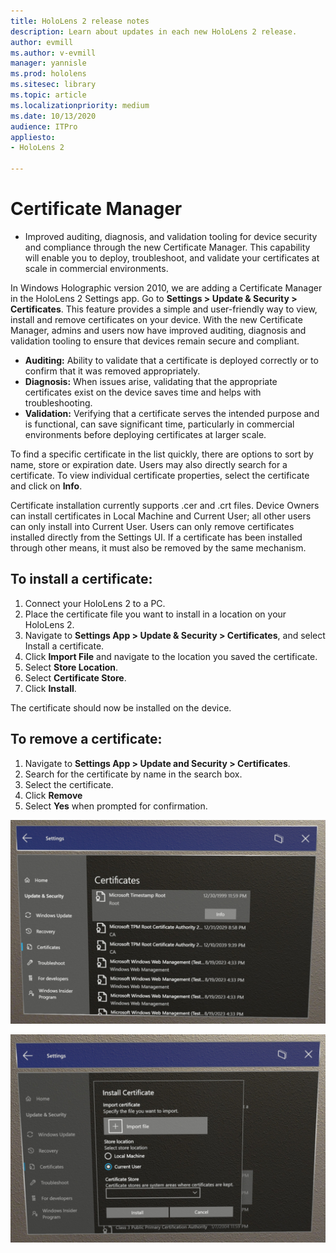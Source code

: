 ```yaml
---
title: HoloLens 2 release notes
description: Learn about updates in each new HoloLens 2 release.
author: evmill
ms.author: v-evmill
manager: yannisle
ms.prod: hololens
ms.sitesec: library
ms.topic: article
ms.localizationpriority: medium
ms.date: 10/13/2020
audience: ITPro
appliesto:
- HoloLens 2

---
```


# Certificate Manager

- Improved auditing, diagnosis, and validation tooling for device security and compliance through the new Certificate Manager. This capability will enable you to deploy, troubleshoot, and validate your certificates at scale in commercial environments.

In Windows Holographic version 2010, we are adding a Certificate Manager in the HoloLens 2 Settings app. Go to **Settings > Update & Security > Certificates**. This feature provides a simple and user-friendly way to view, install and remove certificates on your device. With the new Certificate Manager, admins and users now have improved auditing, diagnosis and validation tooling to ensure that devices remain secure and compliant. 

-	**Auditing:** Ability to validate that a certificate is deployed correctly or to confirm that it was removed appropriately. 
-	**Diagnosis:** When issues arise, validating that the appropriate certificates exist on the device saves time and helps with troubleshooting. 
-	**Validation:** Verifying that a certificate serves the intended purpose and is functional, can save significant time, particularly in commercial environments before deploying certificates at larger scale.

To find a specific certificate in the list quickly, there are options to sort by name, store or expiration date. Users may also directly search for a certificate. To view individual certificate properties, select the certificate and click on **Info**. 

Certificate installation currently supports .cer and .crt files. Device Owners can install certificates in Local Machine and Current User;  all other users can only install into Current User. Users can only remove certificates installed directly from the Settings UI. If a certificate has been installed through other means, it must also be removed by the same mechanism.

## To install a certificate: 

1.	Connect your HoloLens 2 to a PC.
1.	Place the certificate file you want to install in a location on your HoloLens 2.
1.	Navigate to **Settings App > Update & Security > Certificates**, and select Install a certificate.
1.	Click **Import File** and navigate to the location you saved the certificate.
1.	Select **Store Location**.
1.	Select **Certificate Store**.
1.	Click **Install**.

The certificate should now be installed on the device.

## To remove a certificate: 
1. Navigate to **Settings App > Update and Security > Certificates**.
1. Search for the certificate by name in the search box.
1. Select the certificate.
1. Click **Remove**
1. Select **Yes** when prompted for confirmation.


![Certificate viewer in the Settings app](images/certificate-viewer-device.jpg)

![Picture showing how to use Certificate UI to install a certificate](images/certificate-device-install.jpg)
